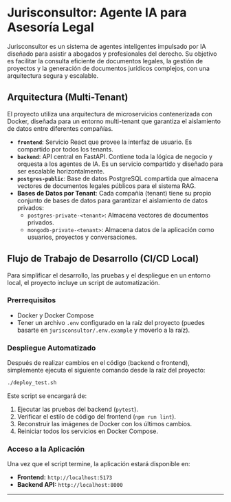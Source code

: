# Jurisconsultor: Agente IA para Asesoría Legal

Jurisconsultor es un sistema de agentes inteligentes impulsado por IA diseñado para asistir a abogados y profesionales del derecho. Su objetivo es facilitar la consulta eficiente de documentos legales, la gestión de proyectos y la generación de documentos jurídicos complejos, con una arquitectura segura y escalable.

## Arquitectura (Multi-Tenant)

El proyecto utiliza una arquitectura de microservicios contenerizada con Docker, diseñada para un entorno multi-tenant que garantiza el aislamiento de datos entre diferentes compañías.

-   **`frontend`**: Servicio React que provee la interfaz de usuario. Es compartido por todos los tenants.
-   **`backend`**: API central en FastAPI. Contiene toda la lógica de negocio y orquesta a los agentes de IA. Es un servicio compartido y diseñado para ser escalable horizontalmente.
-   **`postgres-public`**: Base de datos PostgreSQL compartida que almacena vectores de documentos legales públicos para el sistema RAG.
-   **Bases de Datos por Tenant**: Cada compañía (tenant) tiene su propio conjunto de bases de datos para garantizar el aislamiento de datos privados:
    -   `postgres-private-<tenant>`: Almacena vectores de documentos privados.
    -   `mongodb-private-<tenant>`: Almacena datos de la aplicación como usuarios, proyectos y conversaciones.

## Flujo de Trabajo de Desarrollo (CI/CD Local)

Para simplificar el desarrollo, las pruebas y el despliegue en un entorno local, el proyecto incluye un script de automatización.

### Prerrequisitos

-   Docker y Docker Compose
-   Tener un archivo `.env` configurado en la raíz del proyecto (puedes basarte en `jurisconsultor/.env.example` y moverlo a la raíz).

### Despliegue Automatizado

Después de realizar cambios en el código (backend o frontend), simplemente ejecuta el siguiente comando desde la raíz del proyecto:

```bash
./deploy_test.sh
```

Este script se encargará de:
1.  Ejecutar las pruebas del backend (`pytest`).
2.  Verificar el estilo de código del frontend (`npm run lint`).
3.  Reconstruir las imágenes de Docker con los últimos cambios.
4.  Reiniciar todos los servicios en Docker Compose.

### Acceso a la Aplicación

Una vez que el script termine, la aplicación estará disponible en:

-   **Frontend:** `http://localhost:5173`
-   **Backend API:** `http://localhost:8000`

---
